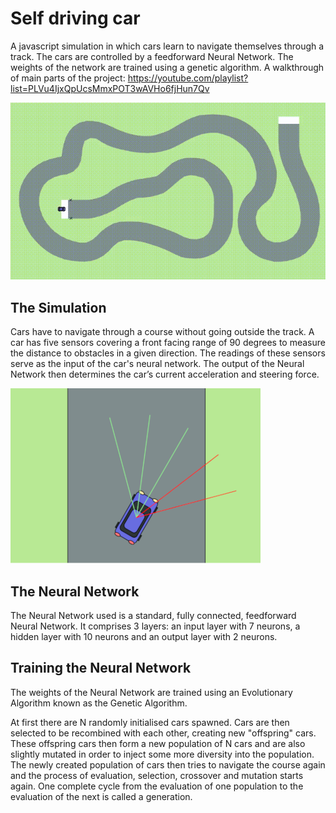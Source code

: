 # Self driving car

A javascript simulation in which cars learn to navigate themselves through a track. The cars are controlled by a feedforward Neural Network. The weights of the network are trained using a genetic algorithm.
A walkthrough of main parts of the project: https://youtube.com/playlist?list=PLVu4IjxQpUcsMmxPOT3wAVHo6fjHun7Qv

![](assets/preview.gif)

## The Simulation

Cars have to navigate through a course without going outside the track. A car has five sensors covering a front facing range of 90 degrees to measure the distance to obstacles in a given direction. The readings of these sensors serve as the input of the car's neural network. The output of the Neural Network then determines the car’s current acceleration and steering force.


![](assets/car-sensors.png)

## The Neural Network

The Neural Network used is a standard, fully connected, feedforward Neural Network. It comprises 3 layers: an input layer with 7 neurons, a hidden layer with 10 neurons and an output layer with 2 neurons.

## Training the Neural Network

The weights of the Neural Network are trained using an Evolutionary Algorithm known as the Genetic Algorithm.

At first there are N randomly initialised cars spawned. Cars are then selected to be recombined with each other, creating new "offspring" cars. These offspring cars then form a new population of N cars and are 
also slightly mutated in order to inject some more diversity into the population. The newly created population of cars then tries to navigate the course again and the process of evaluation, selection, crossover and mutation starts again. One complete cycle from the evaluation of one population to the evaluation of the next is called a generation.
